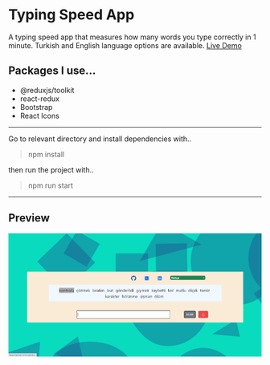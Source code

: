 # Typing Speed App

A typing speed app that measures how many words you type correctly in 1 minute. Turkish and English language options are available.
[Live Demo](https://typing-speed-app-cryptobcu.netlify.app)

## Packages I use...

* @reduxjs/toolkit
* react-redux
* Bootstrap
* React Icons

---
Go to relevant directory and install dependencies with..
> npm install

then run the project with..
> npm run start

---
## Preview 
![img](public/img-preview.png)
